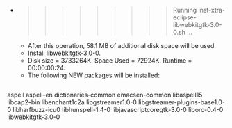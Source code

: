 * >>>>>>>>> Running inst-xtra-eclipse-libwebkitgtk-3.0-0.sh ...
  * After this operation, 58.1 MB of additional disk space will be used.
  * Install libwebkitgtk-3.0-0.
  * Disk size = 3733264K. Space Used = 72924K. Runtime = 00:00:00:24.
  * The following NEW packages will be installed:
  ```bash
aspell aspell-en dictionaries-common emacsen-common libaspell15
libcap2-bin libenchant1c2a libgstreamer1.0-0 libgstreamer-plugins-base1.0-0 libharfbuzz-icu0
libhunspell-1.4-0 libjavascriptcoregtk-3.0-0 liborc-0.4-0 libwebkitgtk-3.0-0
  ```
